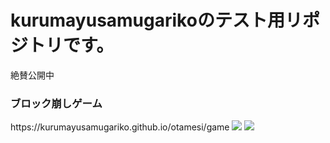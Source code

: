 <h1>kurumayusamugarikoのテスト用リポジトリです。</h1>
<p>絶賛公開中</p>

<h3>ブロック崩しゲーム</h3>
https://kurumayusamugariko.github.io/otamesi/game
 
<img src="https://img.shields.io/badge/-Javascript-black.svg?logo=javascript&style=popout-square">
<img src="https://img.shields.io/badge/-Node.js-black.svg?logo=node.js&style=popout-square">

